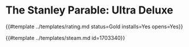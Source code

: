 # The Stanley Parable: Ultra Deluxe

{{#template ../templates/rating.md status=Gold installs=Yes opens=Yes}} 

{{#template ../templates/steam.md id=1703340}}